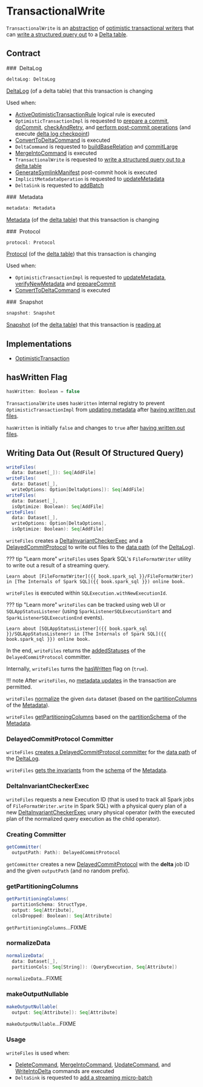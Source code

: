 # TransactionalWrite

`TransactionalWrite` is an [abstraction](#contract) of [optimistic transactional writers](#implementations) that can [write a structured query out](#writeFiles) to a [Delta table](#deltaLog).

## Contract

### <span id="deltaLog"> DeltaLog

```scala
deltaLog: DeltaLog
```

[DeltaLog](DeltaLog.md) (of a delta table) that this transaction is changing

Used when:

* [ActiveOptimisticTransactionRule](ActiveOptimisticTransactionRule.md) logical rule is executed
* `OptimisticTransactionImpl` is requested to [prepare a commit](OptimisticTransactionImpl.md#prepareCommit), [doCommit](OptimisticTransactionImpl.md#doCommit), [checkAndRetry](OptimisticTransactionImpl.md#checkAndRetry), and [perform post-commit operations](OptimisticTransactionImpl.md#postCommit) (and execute [delta log checkpoint](Checkpoints.md#checkpoint))
* [ConvertToDeltaCommand](commands/ConvertToDeltaCommand.md) is executed
* `DeltaCommand` is requested to [buildBaseRelation](commands/DeltaCommand.md#buildBaseRelation) and [commitLarge](commands/DeltaCommand.md#commitLarge)
* [MergeIntoCommand](commands/MergeIntoCommand.md) is executed
* `TransactionalWrite` is requested to [write a structured query out to a delta table](#writeFiles)
* [GenerateSymlinkManifest](GenerateSymlinkManifest.md) post-commit hook is executed
* `ImplicitMetadataOperation` is requested to [updateMetadata](ImplicitMetadataOperation.md#updateMetadata)
* `DeltaSink` is requested to [addBatch](DeltaSink.md#addBatch)

### <span id="metadata"> Metadata

```scala
metadata: Metadata
```

[Metadata](Metadata.md) (of the [delta table](#deltaLog)) that this transaction is changing

### <span id="protocol"> Protocol

```scala
protocol: Protocol
```

[Protocol](Protocol.md) (of the [delta table](#deltaLog)) that this transaction is changing

Used when:

* `OptimisticTransactionImpl` is requested to [updateMetadata](OptimisticTransactionImpl.md#updateMetadata), [verifyNewMetadata](OptimisticTransactionImpl.md#verifyNewMetadata) and [prepareCommit](OptimisticTransactionImpl.md#prepareCommit)
* [ConvertToDeltaCommand](commands/ConvertToDeltaCommand.md) is executed

### <span id="snapshot"> Snapshot

```scala
snapshot: Snapshot
```

[Snapshot](Snapshot.md) (of the [delta table](#deltaLog)) that this transaction is [reading at](OptimisticTransactionImpl.md#readVersion)

## Implementations

* [OptimisticTransaction](OptimisticTransaction.md)

## <span id="hasWritten"> hasWritten Flag

```scala
hasWritten: Boolean = false
```

`TransactionalWrite` uses `hasWritten` internal registry to prevent `OptimisticTransactionImpl` from [updating metadata](OptimisticTransactionImpl.md#updateMetadata) after [having written out files](#writeFiles).

`hasWritten` is initially `false` and changes to `true` after [having written out files](#writeFiles).

## <span id="writeFiles"> Writing Data Out (Result Of Structured Query)

```scala
writeFiles(
  data: Dataset[_]): Seq[AddFile]
writeFiles(
  data: Dataset[_],
  writeOptions: Option[DeltaOptions]): Seq[AddFile]
writeFiles(
  data: Dataset[_],
  isOptimize: Boolean): Seq[AddFile]
writeFiles(
  data: Dataset[_],
  writeOptions: Option[DeltaOptions],
  isOptimize: Boolean): Seq[AddFile]
```

`writeFiles` creates a [DeltaInvariantCheckerExec](DeltaInvariantCheckerExec.md) and a [DelayedCommitProtocol](DelayedCommitProtocol.md) to write out files to the [data path](DeltaLog.md#dataPath) (of the [DeltaLog](#deltaLog)).

??? tip "Learn more"
    `writeFiles` uses Spark SQL's `FileFormatWriter` utility to write out a result of a streaming query.

    Learn about [FileFormatWriter]({{ book.spark_sql }}/FileFormatWriter) in [The Internals of Spark SQL]({{ book.spark_sql }}) online book.

`writeFiles` is executed within `SQLExecution.withNewExecutionId`.

??? tip "Learn more"
    `writeFiles` can be tracked using web UI or `SQLAppStatusListener` (using `SparkListenerSQLExecutionStart` and `SparkListenerSQLExecutionEnd` events).

    Learn about [SQLAppStatusListener]({{ book.spark_sql }}/SQLAppStatusListener) in [The Internals of Spark SQL]({{ book.spark_sql }}) online book.

In the end, `writeFiles` returns the [addedStatuses](DelayedCommitProtocol.md#addedStatuses) of the `DelayedCommitProtocol` committer.

Internally, `writeFiles` turns the [hasWritten](#hasWritten) flag on (`true`).

!!! note
    After `writeFiles`, no [metadata updates](OptimisticTransactionImpl.md#updateMetadata-AssertionError-hasWritten) in the transaction are permitted.

`writeFiles` [normalize](#normalizeData) the given `data` dataset (based on the [partitionColumns](Metadata.md#partitionColumns) of the [Metadata](OptimisticTransactionImpl.md#metadata)).

`writeFiles` [getPartitioningColumns](#getPartitioningColumns) based on the [partitionSchema](Metadata.md#partitionSchema) of the [Metadata](OptimisticTransactionImpl.md#metadata).

### <span id="writeFiles-committer"> DelayedCommitProtocol Committer

`writeFiles` [creates a DelayedCommitProtocol committer](#getCommitter) for the [data path](DeltaLog.md#dataPath) of the [DeltaLog](#deltaLog).

`writeFiles` [gets the invariants](Invariants.md#getFromSchema) from the [schema](Metadata.md#schema) of the [Metadata](OptimisticTransactionImpl.md#metadata).

### <span id="writeFiles-DeltaInvariantCheckerExec"><span id="writeFiles-FileFormatWriter"> DeltaInvariantCheckerExec

`writeFiles` requests a new Execution ID (that is used to track all Spark jobs of `FileFormatWriter.write` in Spark SQL) with a physical query plan of a new [DeltaInvariantCheckerExec](DeltaInvariantCheckerExec.md) unary physical operator (with the executed plan of the normalized query execution as the child operator).

### <span id="getCommitter"> Creating Committer

```scala
getCommitter(
  outputPath: Path): DelayedCommitProtocol
```

`getCommitter` creates a new [DelayedCommitProtocol](DelayedCommitProtocol.md) with the **delta** job ID and the given `outputPath` (and no random prefix).

### <span id="getPartitioningColumns"> getPartitioningColumns

```scala
getPartitioningColumns(
  partitionSchema: StructType,
  output: Seq[Attribute],
  colsDropped: Boolean): Seq[Attribute]
```

`getPartitioningColumns`...FIXME

### <span id="normalizeData"> normalizeData

```scala
normalizeData(
  data: Dataset[_],
  partitionCols: Seq[String]): (QueryExecution, Seq[Attribute])
```

`normalizeData`...FIXME

### <span id="makeOutputNullable"> makeOutputNullable

```scala
makeOutputNullable(
  output: Seq[Attribute]): Seq[Attribute]
```

`makeOutputNullable`...FIXME

### <span id="writeFiles-usage"> Usage

`writeFiles` is used when:

* [DeleteCommand](commands/DeleteCommand.md), [MergeIntoCommand](commands/MergeIntoCommand.md), [UpdateCommand](commands/UpdateCommand.md), and [WriteIntoDelta](commands/WriteIntoDelta.md) commands are executed
* `DeltaSink` is requested to [add a streaming micro-batch](DeltaSink.md#addBatch)

